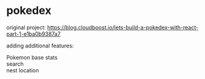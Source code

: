 # pokedex

original project:
https://blog.cloudboost.io/lets-build-a-pokedex-with-react-part-1-e1ba0b9387a7

adding additional features:<br />

Pokemon base stats<br />
search<br />
nest location<br />
